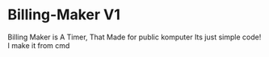 # Billing-Maker V1
Billing Maker is A Timer, That Made for public komputer
Its just simple code! I make it from cmd
